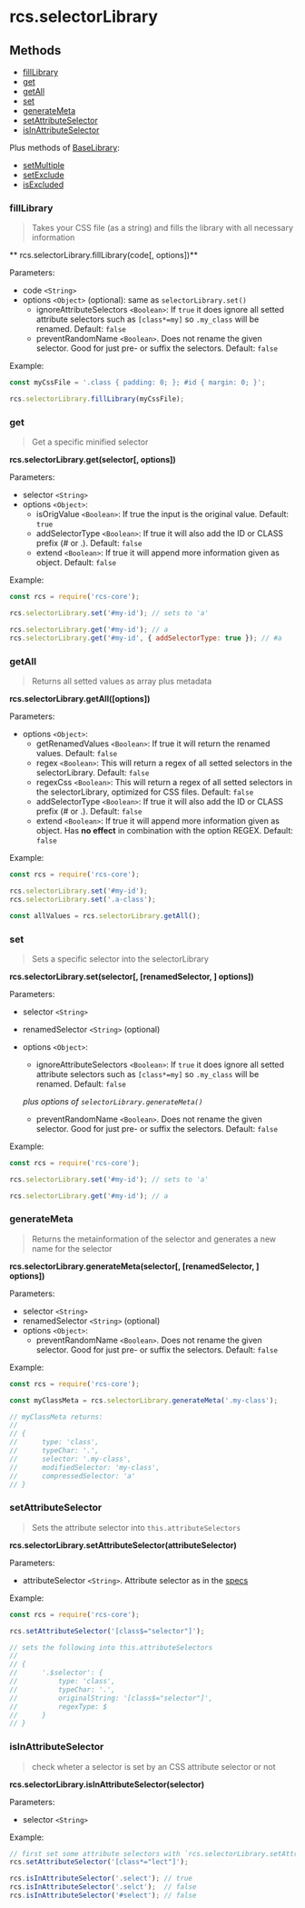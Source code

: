 # rcs.selectorLibrary

## Methods
- [fillLibrary](#filllibrary)
- [get](#get)
- [getAll](#getall)
- [set](#set)
- [generateMeta](#generatemeta)
- [setAttributeSelector](#setattributeselector)
- [isInAttributeSelector](#isinattributeselector)

Plus methods of [BaseLibrary](./baselibrary.md):
- [setMultiple](#setmultiple)
- [setExclude](#setexclude)
- [isExcluded](#isexcluded)

### fillLibrary

> Takes your CSS file (as a string) and fills the library with all necessary information

** rcs.selectorLibrary.fillLibrary(code[, options])**

Parameters:
- code `<String>`
- options `<Object>` (optional): same as `selectorLibrary.set()`
  - ignoreAttributeSelectors `<Boolean>`: If `true` it does ignore all setted attribute selectors such as `[class*=my]` so `.my_class` will be renamed.  Default: `false`
  - preventRandomName `<Boolean>`. Does not rename the given selector. Good for just pre- or suffix the selectors. Default: `false`

Example:

```js
const myCssFile = '.class { padding: 0; }; #id { margin: 0; }';

rcs.selectorLibrary.fillLibrary(myCssFile);
```

### get

> Get a specific minified selector

**rcs.selectorLibrary.get(selector[, options])**

Parameters:
- selector `<String>`
- options `<Object>`:
  - isOrigValue `<Boolean>`: If true the input is the original value. Default: `true`
  - addSelectorType `<Boolean>`: If true it will also add the ID or CLASS prefix (# or .). Default: `false`
  - extend `<Boolean>`: If true it will append more information given as object. Default: `false`

Example:

```js
const rcs = require('rcs-core');

rcs.selectorLibrary.set('#my-id'); // sets to 'a'

rcs.selectorLibrary.get('#my-id'); // a
rcs.selectorLibrary.get('#my-id', { addSelectorType: true }); // #a
```

### getAll

> Returns all setted values as array plus metadata

**rcs.selectorLibrary.getAll([options])**

Parameters:
- options `<Object>`:
  - getRenamedValues `<Boolean>`: If true it will return the renamed values. Default: `false`
  - regex `<Boolean>`: This will return a regex of all setted selectors in the selectorLibrary. Default: `false`
  - regexCss `<Boolean>`: This will return a regex of all setted selectors in the selectorLibrary, optimized for CSS files. Default: `false`
  - addSelectorType `<Boolean>`: If true it will also add the ID or CLASS prefix (# or .). Default: `false`
  - extend `<Boolean>`: If true it will append more information given as object. Has **no effect** in combination with the option REGEX. Default: `false`

Example:

```js
const rcs = require('rcs-core');

rcs.selectorLibrary.set('#my-id');
rcs.selectorLibrary.set('.a-class');

const allValues = rcs.selectorLibrary.getAll();
```

### set

> Sets a specific selector into the selectorLibrary

**rcs.selectorLibrary.set(selector[, [renamedSelector, ] options])**

Parameters:
- selector `<String>`
- renamedSelector `<String>` (optional)
- options `<Object>`:
  - ignoreAttributeSelectors `<Boolean>`: If `true` it does ignore all setted attribute selectors such as `[class*=my]` so `.my_class` will be renamed.  Default: `false`

  *plus options of `selectorLibrary.generateMeta()`*

  - preventRandomName `<Boolean>`. Does not rename the given selector. Good for just pre- or suffix the selectors. Default: `false`

Example:

```js
const rcs = require('rcs-core');

rcs.selectorLibrary.set('#my-id'); // sets to 'a'

rcs.selectorLibrary.get('#my-id'); // a
```

### generateMeta

> Returns the metainformation of the selector and generates a new name for the selector

**rcs.selectorLibrary.generateMeta(selector[, [renamedSelector, ] options])**

Parameters:
- selector `<String>`
- renamedSelector `<String>` (optional)
- options `<Object>`:
  - preventRandomName `<Boolean>`. Does not rename the given selector. Good for just pre- or suffix the selectors. Default: `false`

Example:

```js
const rcs = require('rcs-core');

const myClassMeta = rcs.selectorLibrary.generateMeta('.my-class');

// myClassMeta returns:
//
// {
//      type: 'class',
//      typeChar: '.',
//      selector: '.my-class',
//      modifiedSelector: 'my-class',
//      compressedSelector: 'a'
// }
```

### setAttributeSelector

> Sets the attribute selector into `this.attributeSelectors`

**rcs.selectorLibrary.setAttributeSelector(attributeSelector)**

Parameters:
- attributeSelector `<String>`. Attribute selector as in the [specs](https://developer.mozilla.org/en-US/docs/Web/CSS/Attribute_selectors)

Example:

```js
const rcs = require('rcs-core');

rcs.setAttributeSelector('[class$="selector"]');

// sets the following into this.attributeSelectors
//
// {
//      '.$selector': {
//          type: 'class',
//          typeChar: '.',
//          originalString: '[class$="selector"]',
//          regexType: $
//      }
// }
```

### isInAttributeSelector

> check wheter a selector is set by an CSS attribute selector or not

**rcs.selectorLibrary.isInAttributeSelector(selector)**

Parameters:
- selector `<String>`

Example:

```js
// first set some attribute selectors with `rcs.selectorLibrary.setAttributeSelectors`
rcs.setAttributeSelector('[class*="lect"]');

rcs.isInAttributeSelector('.select'); // true
rcs.isInAttributeSelector('.selct');  // false
rcs.isInAttributeSelector('#select'); // false
```
